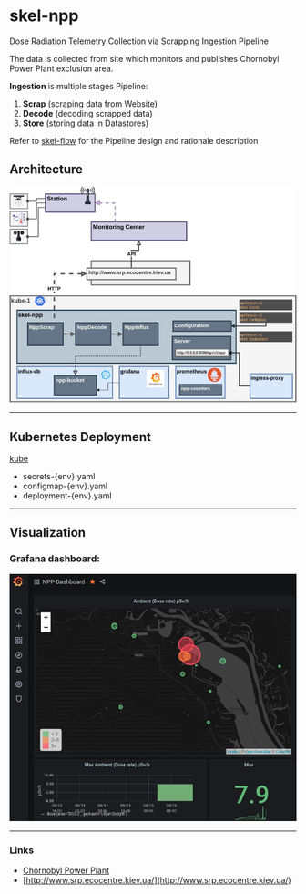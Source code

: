 # skel-npp

Dose Radiation Telemetry Collection via Scrapping Ingestion Pipeline 

The data is collected from site which monitors and publishes Chornobyl Power Plant exclusion area.

__Ingestion__ is multiple stages Pipeline:
1. __Scrap__ (scraping data from Website)
2. __Decode__ (decoding scrapped data)
3. __Store__ (storing data in Datastores)


Refer to [skel-flow](../../skel-flow) for the Pipeline design and rationale description

## Architecture

<img src="doc/Skel-Architecture-skel-npp.jpg" width="650">

----

## Kubernetes Deployment

[kube](kube)
- secrets-{env}.yaml
- configmap-{env}.yaml
- deployment-{env}.yaml

----

## Visualization

### Grafana dashboard:

<img src="doc/scr-npp-grafana.jpg" width="750">

----

### Links

- [Chornobyl Power Plant](https://chnpp.gov.ua/en/home)
- [http://www.srp.ecocentre.kiev.ua/](http://www.srp.ecocentre.kiev.ua/)

